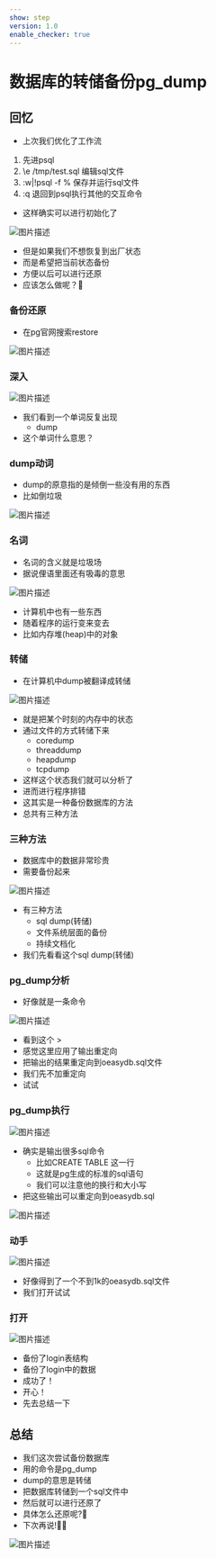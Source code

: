 ```yaml
---
show: step
version: 1.0
enable_checker: true
---
```


# 数据库的转储备份pg_dump

## 回忆

- 上次我们优化了工作流

1. 先进psql
2. \e /tmp/test.sql 编辑sql文件
3. :w|!psql -f % 保存并运行sql文件
4. :q 退回到psql执行其他的交互命令

- 这样确实可以进行初始化了

![图片描述](https://doc.shiyanlou.com/courses/uid1190679-20220721-1658393108067)

- 但是如果我们不想恢复到出厂状态
- 而是希望把当前状态备份
- 方便以后可以进行还原
- 应该怎么做呢？🤔

### 备份还原

- 在pg官网搜索restore

![图片描述](https://doc.shiyanlou.com/courses/uid1190679-20220721-1658403787417)

### 深入

![图片描述](https://doc.shiyanlou.com/courses/uid1190679-20220721-1658404101395)

- 我们看到一个单词反复出现
  - dump
- 这个单词什么意思？

### dump动词

- dump的原意指的是倾倒一些没有用的东西
- 比如倒垃圾

![图片描述](https://doc.shiyanlou.com/courses/uid1190679-20220721-1658404251408)

### 名词

- 名词的含义就是垃圾场
- 据说俚语里面还有吸毒的意思

![图片描述](https://doc.shiyanlou.com/courses/uid1190679-20220721-1658404513114)

- 计算机中也有一些东西
- 随着程序的运行变来变去
- 比如内存堆(heap)中的对象

### 转储

- 在计算机中dump被翻译成转储

![图片描述](https://doc.shiyanlou.com/courses/uid1190679-20220721-1658404643255)

- 就是把某个时刻的内存中的状态
- 通过文件的方式转储下来
  - coredump
  - threaddump
  - heapdump
  - tcpdump
- 这样这个状态我们就可以分析了
- 进而进行程序排错
- 这其实是一种备份数据库的方法
- 总共有三种方法

### 三种方法

- 数据库中的数据非常珍贵
- 需要备份起来

![图片描述](https://doc.shiyanlou.com/courses/uid1190679-20220721-1658404877192)

- 有三种方法
  - sql dump(转储)
  - 文件系统层面的备份
  - 持续文档化
- 我们先看看这个sql dump(转储)

### pg_dump分析

- 好像就是一条命令

![图片描述](https://doc.shiyanlou.com/courses/uid1190679-20220721-1658405079433)

- 看到这个 >
- 感觉这里应用了输出重定向
- 把输出的结果重定向到oeasydb.sql文件
- 我们先不加重定向
- 试试

### pg_dump执行

![图片描述](https://doc.shiyanlou.com/courses/uid1190679-20220722-1658460302663)

- 确实是输出很多sql命令
  - 比如CREATE TABLE 这一行
  - 这就是pg生成的标准的sql语句
  - 我们可以注意他的换行和大小写
- 把这些输出可以重定向到oeasydb.sql

![图片描述](https://doc.shiyanlou.com/courses/uid1190679-20220722-1658460529808)

### 动手

![图片描述](https://doc.shiyanlou.com/courses/uid1190679-20220721-1658405323403)

- 好像得到了一个不到1k的oeasydb.sql文件
- 我们打开试试

### 打开

![图片描述](https://doc.shiyanlou.com/courses/uid1190679-20220721-1658405496217)

- 备份了login表结构
- 备份了login中的数据
- 成功了！
- 开心！
- 先去总结一下

## 总结

- 我们这次尝试备份数据库
- 用的命令是pg_dump
- dump的意思是转储
- 把数据库转储到一个sql文件中
- 然后就可以进行还原了
- 具体怎么还原呢?🤔
- 下次再说!👋🏻

![图片描述](https://doc.shiyanlou.com/courses/uid1190679-20220721-1658408469748)

